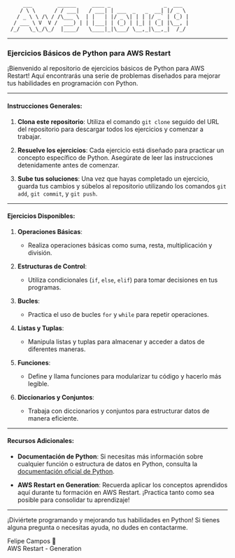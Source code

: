          ___        ______     ____ _                 _  ___  
        / \ \      / / ___|   / ___| | ___  _   _  __| |/ _ \ 
       / _ \ \ /\ / /\___ \  | |   | |/ _ \| | | |/ _` | (_) |
      / ___ \ V  V /  ___) | | |___| | (_) | |_| | (_| |\__, |
     /_/   \_\_/\_/  |____/   \____|_|\___/ \__,_|\__,_|  /_/ 
 ----------------------------------------------------------------- 


### Ejercicios Básicos de Python para AWS Restart

¡Bienvenido al repositorio de ejercicios básicos de Python para AWS Restart! Aquí encontrarás una serie de problemas diseñados para mejorar tus habilidades en programación con Python.

---

#### Instrucciones Generales:

1. **Clona este repositorio**: Utiliza el comando `git clone` seguido del URL del repositorio para descargar todos los ejercicios y comenzar a trabajar.

2. **Resuelve los ejercicios**: Cada ejercicio está diseñado para practicar un concepto específico de Python. Asegúrate de leer las instrucciones detenidamente antes de comenzar.

3. **Sube tus soluciones**: Una vez que hayas completado un ejercicio, guarda tus cambios y súbelos al repositorio utilizando los comandos `git add`, `git commit`, y `git push`.

---

#### Ejercicios Disponibles:

1. **Operaciones Básicas**:
   - Realiza operaciones básicas como suma, resta, multiplicación y división.
   
2. **Estructuras de Control**:
   - Utiliza condicionales (`if`, `else`, `elif`) para tomar decisiones en tus programas.
   
3. **Bucles**:
   - Practica el uso de bucles `for` y `while` para repetir operaciones.

4. **Listas y Tuplas**:
   - Manipula listas y tuplas para almacenar y acceder a datos de diferentes maneras.

5. **Funciones**:
   - Define y llama funciones para modularizar tu código y hacerlo más legible.

6. **Diccionarios y Conjuntos**:
   - Trabaja con diccionarios y conjuntos para estructurar datos de manera eficiente.

---

#### Recursos Adicionales:

- **Documentación de Python**: Si necesitas más información sobre cualquier función o estructura de datos en Python, consulta la [documentación oficial de Python](https://docs.python.org/es/3/).

- **AWS Restart en Generation**: Recuerda aplicar los conceptos aprendidos aquí durante tu formación en AWS Restart. ¡Practica tanto como sea posible para consolidar tu aprendizaje!

---

¡Diviértete programando y mejorando tus habilidades en Python! Si tienes alguna pregunta o necesitas ayuda, no dudes en contactarme.

Felipe Campos 🚀  
AWS Restart - Generation
